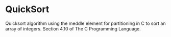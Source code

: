 # QuickSort
Quicksort algorithm using the meddle element for partitioning in C to sort an array of integers. Section 4.10 of The C Programming Language.
